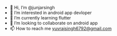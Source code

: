 - 👋 Hi, I’m @junjarsingh
- 👀 I’m interested in android app devloper
- 🌱 I’m currently learning flutter
- 💞️ I’m looking to collaborate on android app
- 📫 How to reach me yuvrajsingh6792@gmail.com

<!---
yuvrajsingh1999y/yuvrajsingh1999y is a ✨ special ✨ repository because its `README.md` (this file) appears on your GitHub profile.
You can click the Preview link to take a look at your changes.
--->
